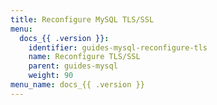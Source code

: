 ```yaml
---
title: Reconfigure MySQL TLS/SSL
menu:
  docs_{{ .version }}:
    identifier: guides-mysql-reconfigure-tls
    name: Reconfigure TLS/SSL
    parent: guides-mysql
    weight: 90
menu_name: docs_{{ .version }}
---
```

